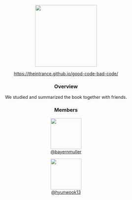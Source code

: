 <p align="center">
    <img src="https://m.media-amazon.com/images/I/61g2RNcICcL._AC_UF1000,1000_QL80_.jpg" width="200"/>
</p>

<p align="center">
    <a href="https://theintrance.github.io/good-code-bad-code/">https://theintrance.github.io/good-code-bad-code/</a>
</p>

<span align="center">
    <h3>Overview</h3>
    <p>We studied and summarized the book together with friends.</p>
    <h3>Members</h3>
</span>

<p align="center">
    <img src="https://github.com/bayernmuller.png" width="100" height="100">
    <br>
    <a href="https://github.com/bayernmuller">@bayernmuller</a>
</p>
<p align="center">
    <img src="https://github.com/hyunwook13.png" width="100" height="100">
    <br>
    <a href="https://github.com/hyunwook13">@hyunwook13</a>
</p>